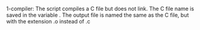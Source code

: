 1-compiler: The script compiles a C file but does not link. The C file name is saved in the variable . The output file is named the same as the C file, but with the extension .o instead of .c
